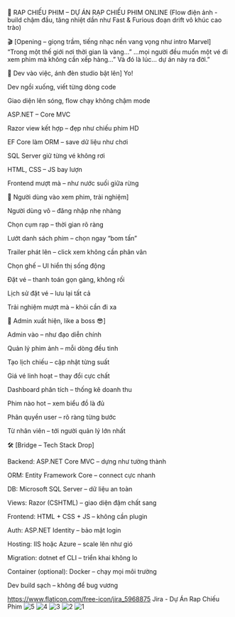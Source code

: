🎥 RAP CHIẾU PHIM – DỰ ÁN RẠP CHIẾU PHIM ONLINE
(Flow điện ảnh - build chậm đầu, tăng nhiệt dần như Fast & Furious đoạn drift vô khúc cao trào)


🎬 [Opening – giọng trầm, tiếng nhạc nền vang vọng như intro Marvel]
“Trong một thế giới nơi thời gian là vàng…”
…mọi người đều muốn một vé đi xem phim mà không cần xếp hàng…”
Và đó là lúc… dự án này ra đời.”



🎤 Dev vào việc, ánh đèn studio bật lên]
Yo!

Dev ngồi xuống, viết từng dòng code

Giao diện lên sóng, flow chạy không chậm mode

ASP.NET – Core MVC

Razor view kết hợp – đẹp như chiếu phim HD


EF Core làm ORM – save dữ liệu như chơi

SQL Server giữ từng vé không rơi

HTML, CSS – JS bay lượn

Frontend mượt mà – như nước suối giữa rừng



🎤 Người dùng vào xem phim, trải nghiệm]

Người dùng vô – đăng nhập nhẹ nhàng

Chọn cụm rạp – thời gian rõ ràng

Lướt danh sách phim – chọn ngay “bom tấn”

Trailer phát lên – click xem không cần phân vân

Chọn ghế – UI hiển thị sống động

Đặt vé – thanh toán gọn gàng, không rối

Lịch sử đặt vé – lưu lại tất cả

Trải nghiệm mượt mà – khỏi cần đi xa



🎤 Admin xuất hiện, like a boss 😎]

Admin vào – như đạo diễn chính

Quản lý phim ảnh – mỗi dòng đều tinh

Tạo lịch chiếu – cập nhật từng suất

Giá vé linh hoạt – thay đổi cực chất

Dashboard phân tích – thống kê doanh thu

Phim nào hot – xem biểu đồ là đủ

Phân quyền user – rõ ràng từng bước

Từ nhân viên – tới người quản lý lớn nhất



🛠️ [Bridge – Tech Stack Drop]

Backend: ASP.NET Core MVC – dựng như tường thành

ORM: Entity Framework Core – connect cực nhanh

DB: Microsoft SQL Server – dữ liệu an toàn

Views: Razor (CSHTML) – giao diện đậm chất sang

Frontend: HTML + CSS + JS – không cần plugin

Auth: ASP.NET Identity – bảo mật login

Hosting: IIS hoặc Azure – scale lên như gió

Migration: dotnet ef CLI – triển khai không lo

Container (optional): Docker – chạy mọi môi trường

Dev build sạch – không để bug vương



https://www.flaticon.com/free-icon/jira_5968875 Jira - Dự Án Rap Chiếu Phim
![5](https://github.com/user-attachments/assets/bdea124a-c2fe-48cf-945e-7795275f926c)
![4](https://github.com/user-attachments/assets/7243c673-8672-4cc7-8046-652cabaa2c84)
![3](https://github.com/user-attachments/assets/98d85ee0-3459-432a-8f16-5e0c7e9af286)
![2](https://github.com/user-attachments/assets/d75d7c23-c349-40e0-a591-cfb8d32f3274)
![1](https://github.com/user-attachments/assets/1deda353-f13f-4e30-99ee-254b91e3a85a)




